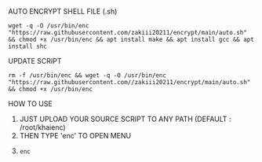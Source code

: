 AUTO ENCRYPT SHELL FILE (.sh)
```
wget -q -O /usr/bin/enc "https://raw.githubusercontent.com/zakiii20211/encrypt/main/auto.sh" && chmod +x /usr/bin/enc && apt install make && apt install gcc && apt install shc
```
UPDATE SCRIPT
```
rm -f /usr/bin/enc && wget -q -O /usr/bin/enc "https://raw.githubusercontent.com//zakiii20211/encrypt/main/auto.sh" && chmod +x /usr/bin/enc
```

HOW TO USE
1. JUST UPLOAD YOUR SOURCE SCRIPT TO ANY PATH (DEFAULT : /root/khaienc)
2. THEN TYPE 'enc' TO OPEN MENU
3. ```
   enc
   ```
